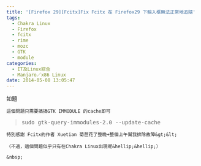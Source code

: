 ```yaml
---
title: '[Firefox 29][Fcitx]Fix Fcitx 在 Firefox29 下輸入框無法正常地追隨'
tags:
  - Chakra Linux
  - Firefox
  - fcitx
  - rime
  - mozc
  - GTK
  - module
categories:
  - IT及Linux綜合
  - Manjaro／x86 Linux
date: 2014-05-08 13:05:47
---
```


如題

	這個問題只需要搞搞GTK IMMODULE 的cache即可

> <pre class="bz_comment_text" id="comment_text_1">
> sudo gtk-query-immodules-2.0 --update-cache</pre>

	特別感謝 Fcitx的作者 Xuetian 菊苣花了整晚+整個上午幫我排除故障&gt;&lt;

	（不過，這個問題似乎只有在Chakra Linux出現呢&hellip;&hellip;）

	&nbsp;
